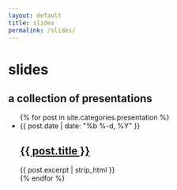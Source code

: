 ```yaml
---
layout: default
title: slides
permalink: /slides/
---
```


<div class="header-bar">
  <h1>slides</h1>
  <h2>a collection of presentations</h2>
</div>

<div class="home">
  <ul class="post-list">
    {% for post in site.categories.presentation %}
      <li>
        <span class="post-meta">{{ post.date  | date: "%b %-d, %Y" }}</span>
        <h2>
          <a class="post-link" href="{{ post.url | prepend: site.baseurl }}">{{ post.title }}</a>
        </h2>
        <span class="address p">{{ post.excerpt | strip_html }}</span>
      </li>
    {% endfor %}
  </ul>
  <!-- <p class="rss-subscribe">subscribe <a href="{{ "/feed.xml" | prepend: site.baseurl }}">via RSS</a></p> -->
</div>